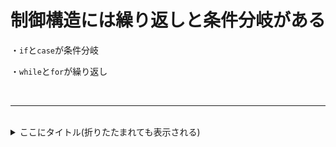 # 制御構造には繰り返しと条件分岐がある

・`if`と`case`が条件分岐

・`while`と`for`が繰り返し

<br>

--------------------------------------------

<br>

<details>
<summary>
ここにタイトル(折りたたまれても表示される)
</summary>

## 条件分岐

|  |  |
|------|---------|
| `if` | 指定した条件が`true（正しい）`か`false （正しくない）`かによって実行内容が分岐する|
| `case` | 指定した値によってそれぞれ実行内容が分岐する |


## 繰り返し
|  |  |
|-------|---------|
| `while` | 指定した条件を満たしている限り、繰り返し続ける |
| `for` | リストに入れた値の数だけ、繰り返す |

<br>

------------------------

<br>

## 🔍 `if` の基本構文

### `if` [ 条件 ]; 
### then 
###	条件が真のときの処理 
### `else` 
###	条件が偽のときの処理（省略可）
### fi

<br>

例

### `if` [ "$1" = "Ryuto" ]; 
### then
###	echo "ようこそ！" 
### `else`
###	echo "誰ですか？"
### fi

-   条件を評価して、**一度だけ**分岐
-   `elif` を使えば複数条件も可能


※ifと[]の間には半角スペース、[]と条件式の間にも半角スペースを入れる事！！

<br>

--------------------------------------------------

<br>

## 🔁 `while` の基本構文

### `while` 条件; `do` 
###	条件が真の間、繰り返す処理
### done

例

### count=1
### `while` [ "$count" -le 5 ]; `do`
###	echo "カウント: $count"
###	count=$((count + 1))
### done

-   条件が真の間、**何度も繰り返す**
-   無限ループも可能（`while true`）



</details>

